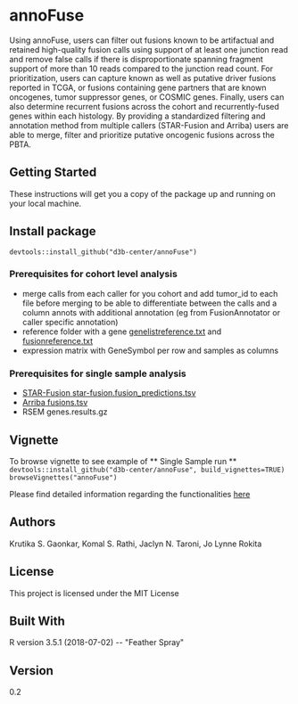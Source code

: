 # annoFuse
Using annoFuse, users can filter out fusions known to be artifactual and retained high-quality fusion calls using support of at least one junction read and remove false calls if there is disproportionate spanning fragment support of more than 10 reads compared to the junction read count. 
    For prioritization, users can capture known as well as putative driver fusions reported in TCGA, or fusions containing gene partners that are known oncogenes, tumor suppressor genes, or COSMIC genes. 
    Finally, users can also determine recurrent fusions across the cohort and recurrently-fused genes within each histology. By providing a standardized filtering and annotation method from multiple callers (STAR-Fusion and Arriba) users are able to merge, filter and prioritize putative oncogenic fusions across the PBTA. 

## Getting Started
These instructions will get you a copy of the package up and running on your local machine. 

## Install package
`devtools::install_github("d3b-center/annoFuse")`

### Prerequisites for cohort level analysis
 - merge calls from each caller for you cohort and add tumor_id to each file before merging to be able to differentiate between the calls and a column annots with additional annotation (eg from FusionAnnotator or caller specific annotation)
 - reference folder  with a gene [genelistreference.txt](https://github.com/d3b-center/annoFuse/blob/master/inst/extdata/genelistreference.txt) and [fusionreference.txt](https://github.com/d3b-center/annoFuse/blob/master/inst/extdata/fusionreference.txt)
 - expression matrix with GeneSymbol per row and samples as columns
 
### Prerequisites for single sample analysis
 - [STAR-Fusion star-fusion.fusion_predictions.tsv ](https://github.com/STAR-Fusion/STAR-Fusion/wiki#output-from-star-fusion)
 - [Arriba fusions.tsv](https://arriba.readthedocs.io/en/latest/output-files/)
 - RSEM genes.results.gz

## Vignette
To browse vignette to see example of ** Single Sample run ** 
`devtools::install_github("d3b-center/annoFuse", build_vignettes=TRUE)`
`browseVignettes("annoFuse")`

Please find detailed information regarding the functionalities [here](https://github.com/d3b-center/annoFuse/wiki)

## Authors
Krutika S. Gaonkar, Komal S. Rathi, Jaclyn N. Taroni, Jo Lynne Rokita

## License

This project is licensed under the MIT License 

## Built With
R version 3.5.1 (2018-07-02) -- "Feather Spray"

## Version 
0.2

